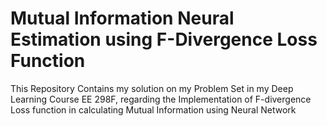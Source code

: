 # Mutual Information Neural Estimation using F-Divergence Loss Function
This Repository Contains my solution on my Problem Set in my Deep Learning Course EE 298F, regarding the Implementation of F-divergence Loss function in calculating Mutual Information using Neural Network
